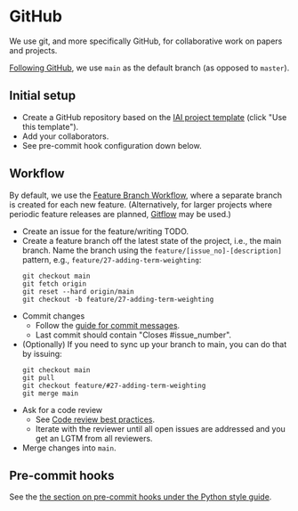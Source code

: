 # GitHub

We use git, and more specifically GitHub, for collaborative work on papers and projects.

[Following GitHub](https://github.com/github/renaming), we use `main` as the default branch (as opposed to `master`).

## Initial setup

  * Create a GitHub repository based on the [IAI project template](https://github.com/iai-group/template-project) (click "Use this template").
  * Add your collaborators.
  * See pre-commit hook configuration down below.

## Workflow

By default, we use the [Feature Branch Workflow](https://www.atlassian.com/git/tutorials/comparing-workflows/feature-branch-workflow), where a separate branch is created for each new feature.
(Alternatively, for larger projects where periodic feature releases are planned, [Gitflow](https://www.atlassian.com/git/tutorials/comparing-workflows/gitflow-workflow) may be used.)

  * Create an issue for the feature/writing TODO.
  * Create a feature branch off the latest state of the project, i.e., the main branch.  Name the branch using the `feature/[issue_no]-[description]` pattern, e.g., `feature/27-adding-term-weighting`:
    ```
    git checkout main
    git fetch origin
    git reset --hard origin/main
    git checkout -b feature/27-adding-term-weighting
    ```
  * Commit changes
    - Follow the [guide for commit messages](Git_commit.md).
    - Last commit should contain "Closes #issue_number".
  * (Optionally) If you need to sync up your branch to main, you can do that by issuing:
    ```
    git checkout main
    git pull
    git checkout feature/#27-adding-term-weighting
    git merge main
    ```
  * Ask for a code review
    - See [Code review best practices](https://google.github.io/eng-practices/review/).
    - Iterate with the reviewer until all open issues are addressed and you get an LGTM from all reviewers.
  * Merge changes into `main`.  


## Pre-commit hooks

See the [the section on pre-commit hooks under the Python style guide](https://github.com/iai-group/guidelines/tree/main/python#install-pre-commit-hooks).

